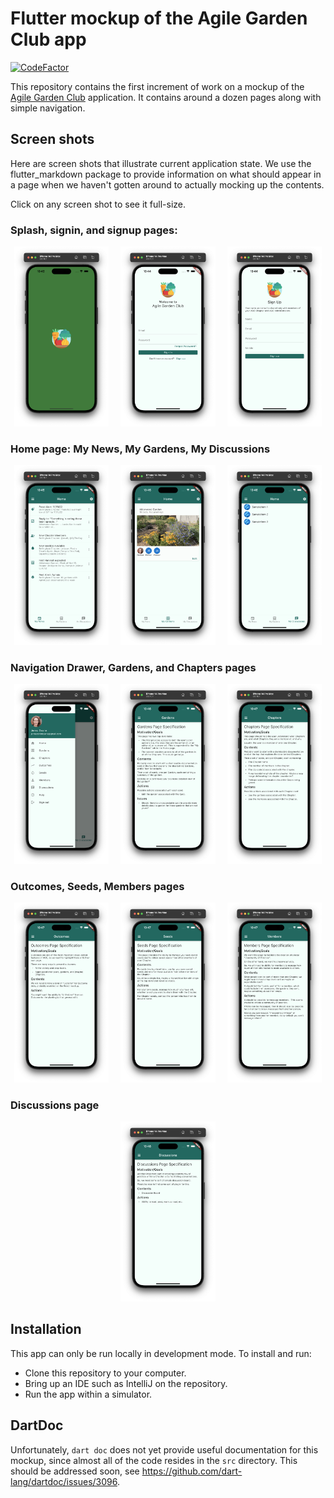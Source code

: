 # Flutter mockup of the Agile Garden Club app

[![CodeFactor](https://www.codefactor.io/repository/github/philipmjohnson/flutter_agc_mockup/badge)](https://www.codefactor.io/repository/github/philipmjohnson/flutter_agc_mockup)

This repository contains the first increment of work on a mockup of the [Agile Garden Club](https://agilegardenclub.com) application. It contains around a dozen pages along with simple navigation. 

## Screen shots 

Here are screen shots that illustrate current application state. We use the flutter_markdown package to provide information on what should appear in a page when we haven't gotten around to actually mocking up the contents.   

Click on any screen shot to see it full-size.

### Splash, signin, and signup pages:

<p style="text-align: center">
  <img src="./README-screenshots/splash.png" width="30%">
&nbsp; &nbsp; 
  <img src="./README-screenshots/signin.png" width="30%">
&nbsp; &nbsp; 
  <img src="./README-screenshots/signup.png" width="30%">
</p>

### Home page: My News, My Gardens, My Discussions

<p style="text-align: center">
  <img src="./README-screenshots/home-my-news.png" width="30%">
&nbsp; &nbsp; 
  <img src="./README-screenshots/home-my-gardens.png" width="30%">
&nbsp; &nbsp; 
  <img src="./README-screenshots/home-my-discussions.png" width="30%">
</p>

### Navigation Drawer, Gardens, and Chapters pages

<p style="text-align: center">
  <img src="./README-screenshots/drawer.png" width="30%">
&nbsp; &nbsp; 
  <img src="./README-screenshots/gardens.png" width="30%">
&nbsp; &nbsp; 
  <img src="./README-screenshots/chapters.png" width="30%">
</p>

### Outcomes, Seeds, Members pages

<p style="text-align: center">
  <img src="./README-screenshots/outcomes.png" width="30%">
&nbsp; &nbsp; 
  <img src="./README-screenshots/seeds.png" width="30%">
&nbsp; &nbsp; 
  <img src="./README-screenshots/members.png" width="30%">
</p>

### Discussions page

<p style="text-align: center">
  <img src="./README-screenshots/discussions.png" width="30%">
</p>

## Installation

This app can only be run locally in development mode. To install and run:

* Clone this repository to your computer.
* Bring up an IDE such as IntelliJ on the repository.
* Run the app within a simulator. 

## DartDoc

Unfortunately, `dart doc` does not yet provide useful documentation for this mockup, since almost all of the code resides in the `src` directory.  This should be addressed soon, see <https://github.com/dart-lang/dartdoc/issues/3096>.
